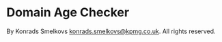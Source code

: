Domain Age Checker
==================


By Konrads Smelkovs <konrads.smelkovs@kpmg.co.uk>. All rights reserved.